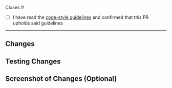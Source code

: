 <!-- Please enter the corresponding issue ID: -->

Closes #

- [ ] I have read the [code-style guidelines](https://github.com/hpi-dhc/PharMe/blob/main/docs/FLUTTER_STYLE.md) and
      confirmed that this PR upholds said guidelines

---

## Changes

<!-- Please summarize your changes: -->

## Testing Changes

<!-- Please describe how to test your changes: -->

## Screenshot of Changes (Optional)

<!-- Add this section if you need it.
**Screenshots**
| Description 1  | Description 2  |
| :------------: | :------------: |
| <screenshot 1> | <screenshot 2> |
-->
